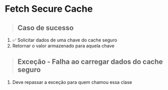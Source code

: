 # Fetch Secure Cache

> ## Caso de sucesso
1. ✅ Solicitar dados de uma chave do cache seguro
2. Retornar o valor armazenado para aquela chave

> ## Exceção - Falha ao carregar dados do cache seguro
1. Deve repassar a exceção para quem chamou essa clase
